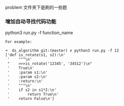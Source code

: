 problem 文件夹下是刷的一些题


### 增加自动寻找代码功能

python3 run.py -f function_name


    For example:
    
    ➜  ds_algorithm git:(master) ✗ python3 run.py -f 12
    ['def is_rotate(s1, s2):\n'
     '    """\n'
     "    >>>is_rotate('12345', '34512')\n"
     '    True\n'
     '    :param s1:\n'
     '    :param s2:\n'
     '    :return:\n'
     '    """\n'
     '    if s2 in s1*2:\n'
     '        return True\n'
     '    return False\n']





